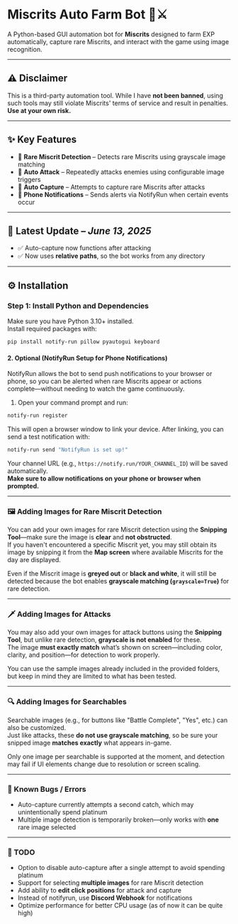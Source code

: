 # Miscrits Auto Farm Bot 🧠⚔️

A Python-based GUI automation bot for **Miscrits** designed to farm EXP automatically, capture rare Miscrits, and interact with the game using image recognition.  

---

## ⚠️ Disclaimer

This is a third-party automation tool. While I have **not been banned**, using such tools may still violate Miscrits' terms of service and result in penalties.  
**Use at your own risk.**

---

## ✨ Key Features

- 🎯 **Rare Miscrit Detection** – Detects rare Miscrits using grayscale image matching
- 🥊 **Auto Attack** – Repeatedly attacks enemies using configurable image triggers
- 🎒 **Auto Capture** – Attempts to capture rare Miscrits after attacks
- 📱 **Phone Notifications** – Sends alerts via NotifyRun when certain events occur

---

## 📢 Latest Update – *June 13, 2025*

- ✅ Auto-capture now functions after attacking
- ✅ Now uses **relative paths**, so the bot works from any directory

---

## ⚙️ Installation

### Step 1: Install Python and Dependencies

Make sure you have Python 3.10+ installed.  
Install required packages with:

```bash
pip install notify-run pillow pyautogui keyboard
```

#### 2. Optional (NotifyRun Setup for Phone Notifications)

NotifyRun allows the bot to send push notifications to your browser or phone, so you can be alerted when rare Miscrits appear or actions complete—without needing to watch the game continuously.

1. Open your command prompt and run:

```bash
notify-run register
```

This will open a browser window to link your device. After linking, you can send a test notification with:

```bash
notify-run send "NotifyRun is set up!"
```

Your channel URL (e.g., `https://notify.run/YOUR_CHANNEL_ID`) will be saved automatically.  
**Make sure to allow notifications on your phone or browser when prompted.**

---

### 🖼️ Adding Images for Rare Miscrit Detection

You can add your own images for rare Miscrit detection using the **Snipping Tool**—make sure the image is **clear** and **not obstructed**.  
If you haven't encountered a specific Miscrit yet, you may still obtain its image by snipping it from the **Map screen** where available Miscrits for the day are displayed.

Even if the Miscrit image is **greyed out** or **black and white**, it will still be detected because the bot enables **grayscale matching (`grayscale=True`)** for rare detection.

---

### 🗡️ Adding Images for Attacks

You may also add your own images for attack buttons using the **Snipping Tool**, but unlike rare detection, **grayscale is not enabled** for these.  
The image **must exactly match** what’s shown on screen—including color, clarity, and position—for detection to work properly.

You can use the sample images already included in the provided folders, but keep in mind they are limited to what has been tested.

---

### 🔍 Adding Images for Searchables

Searchable images (e.g., for buttons like "Battle Complete", "Yes", etc.) can also be customized.  
Just like attacks, these **do not use grayscale matching**, so be sure your snipped image **matches exactly** what appears in-game.  

Only one image per searchable is supported at the moment, and detection may fail if UI elements change due to resolution or screen scaling.

---

### 🐛 Known Bugs / Errors

- Auto-capture currently attempts a second catch, which may unintentionally spend platinum  
- Multiple image detection is temporarily broken—only works with **one** rare image selected  

---

### 📝 TODO

- Option to disable auto-capture after a single attempt to avoid spending platinum  
- Support for selecting **multiple images** for rare Miscrit detection  
- Add ability to **edit click positions** for attack and capture
- Instead of notifyrun, use **Discord Webhook** for notifications
- Optimize performance for better CPU usage (as of now it can be quite high)